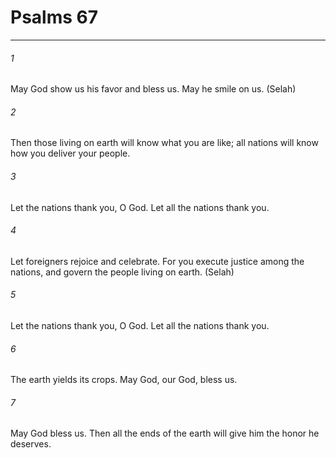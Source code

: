 # Psalms 67
***



###### 1 
May God show us his favor and bless us. May he smile on us. (Selah) 

###### 2 
Then those living on earth will know what you are like; all nations will know how you deliver your people. 

###### 3 
Let the nations thank you, O God. Let all the nations thank you. 

###### 4 
Let foreigners rejoice and celebrate. For you execute justice among the nations, and govern the people living on earth. (Selah) 

###### 5 
Let the nations thank you, O God. Let all the nations thank you. 

###### 6 
The earth yields its crops. May God, our God, bless us. 

###### 7 
May God bless us. Then all the ends of the earth will give him the honor he deserves.
